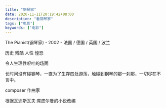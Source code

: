 ```yaml
---
title: "钢琴家"
date: 2020-11-11T20:19:42+08:00
description: "看钢琴家"
tags: ["电影"]
keywords: ["电影"]
---
```


The Pianist(钢琴家) - 2002 - 法国 / 德国 / 英国 / 波兰

历史 残酷 人性 惶恐

令人生理性呕吐的场面

长时间没有碰钢琴，一直为了生存四处游荡，触碰到钢琴的那一刹那，一切尽在不言中。

composer 作曲家

根据瓦迪斯瓦夫·席皮尔曼的小说改编

